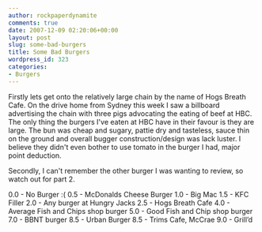 ```yaml
---
author: rockpaperdynamite
comments: true
date: 2007-12-09 02:20:06+00:00
layout: post
slug: some-bad-burgers
title: Some Bad Burgers
wordpress_id: 323
categories:
- Burgers
---
```


Firstly lets get onto the relatively large chain by the name of Hogs Breath Cafe. On the drive home from Sydney this week I saw a billboard advertising the chain with three pigs advocating the eating of beef at HBC. The only thing the burgers I've eaten at HBC have in their favour is they are large. The bun was cheap and sugary, pattie dry and tasteless, sauce thin on the ground and overall bugger construction/design was lack luster. I believe they didn't even bother to use tomato in the burger I had, major point deduction.

Secondly, I can't remember the other burger I was wanting to review, so watch out for part 2.

0.0 - No Burger :(
0.5 - McDonalds Cheese Burger
1.0 - Big Mac
1.5 - KFC Filler
2.0 - Any burger at Hungry Jacks
2.5 - Hogs Breath Cafe
4.0 - Average Fish and Chips shop burger
5.0 - Good Fish and Chip shop burger
7.0 - BBNT burger
8.5 - Urban Burger
8.5 - Trims  Cafe, McCrae
9.0 - Grill’d
